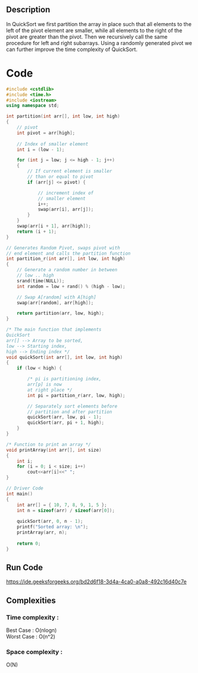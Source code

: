 ## Description 

In QuickSort we first partition the array in place such that all elements to the left of the pivot element are smaller, while all elements to the right of the pivot are greater than the pivot. Then we recursively call the same procedure for left and right subarrays. Using a randomly generated pivot we can further improve the time complexity of QuickSort.

# Code

```cpp
#include <cstdlib>
#include <time.h>
#include <iostream>
using namespace std;

int partition(int arr[], int low, int high)
{
	// pivot
	int pivot = arr[high];
	
	// Index of smaller element
	int i = (low - 1);

	for (int j = low; j <= high - 1; j++)
	{
		// If current element is smaller
		// than or equal to pivot
		if (arr[j] <= pivot) {

			// increment index of
			// smaller element
			i++;
			swap(arr[i], arr[j]);
		}
	}
	swap(arr[i + 1], arr[high]);
	return (i + 1);
}

// Generates Random Pivot, swaps pivot with
// end element and calls the partition function
int partition_r(int arr[], int low, int high)
{
	// Generate a random number in between
	// low .. high
	srand(time(NULL));
	int random = low + rand() % (high - low);

	// Swap A[random] with A[high]
	swap(arr[random], arr[high]);

	return partition(arr, low, high);
}

/* The main function that implements
QuickSort
arr[] --> Array to be sorted,
low --> Starting index,
high --> Ending index */
void quickSort(int arr[], int low, int high)
{
	if (low < high) {

		/* pi is partitioning index,
		arr[p] is now
		at right place */
		int pi = partition_r(arr, low, high);

		// Separately sort elements before
		// partition and after partition
		quickSort(arr, low, pi - 1);
		quickSort(arr, pi + 1, high);
	}
}

/* Function to print an array */
void printArray(int arr[], int size)
{
	int i;
	for (i = 0; i < size; i++)
		cout<<arr[i]<<" ";
}

// Driver Code
int main()
{
	int arr[] = { 10, 7, 8, 9, 1, 5 };
	int n = sizeof(arr) / sizeof(arr[0]);
	
	quickSort(arr, 0, n - 1);
	printf("Sorted array: \n");
	printArray(arr, n);
	
	return 0;
}
```

## Run Code
https://ide.geeksforgeeks.org/bd2d6f18-3d4a-4ca0-a0a8-492c16d40c7e

## Complexities
### Time complexity   : 
Best Case  : O(nlogn)  
Worst Case : O(n^2) 
### Space complexity  : 
O(N)
